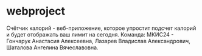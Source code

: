 # webproject
Счётчик калорий - веб-приложение, которое упростит подсчет калорий и будет отображать ваш лимит на сегодня.
Команда: МКИС24 - Гончарук Анастасия Алексеевна, Лазарев Владислав Александрович, Шаталова Ангелина Вячеславовна.

